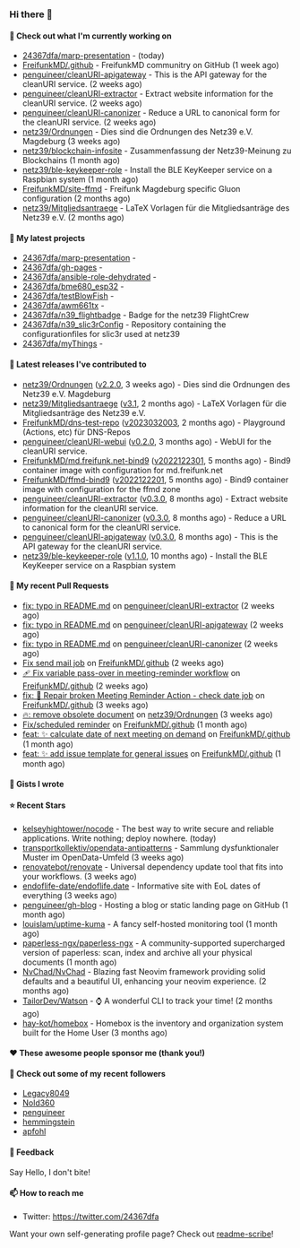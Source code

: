 ### Hi there 👋

#### 👷 Check out what I'm currently working on

- [24367dfa/marp-presentation](https://github.com/24367dfa/marp-presentation) -  (today)
- [FreifunkMD/.github](https://github.com/FreifunkMD/.github) - FreifunkMD communitry on GitHub (1 week ago)
- [penguineer/cleanURI-apigateway](https://github.com/penguineer/cleanURI-apigateway) - This is the API gateway for the cleanURI service. (2 weeks ago)
- [penguineer/cleanURI-extractor](https://github.com/penguineer/cleanURI-extractor) - Extract website information for the cleanURI service. (2 weeks ago)
- [penguineer/cleanURI-canonizer](https://github.com/penguineer/cleanURI-canonizer) - Reduce a URL to canonical form for the cleanURI service. (2 weeks ago)
- [netz39/Ordnungen](https://github.com/netz39/Ordnungen) - Dies sind die Ordnungen des Netz39 e.V. Magdeburg (3 weeks ago)
- [netz39/blockchain-infosite](https://github.com/netz39/blockchain-infosite) - Zusammenfassung der Netz39-Meinung zu Blockchains (1 month ago)
- [netz39/ble-keykeeper-role](https://github.com/netz39/ble-keykeeper-role) - Install the BLE KeyKeeper service on a Raspbian system (1 month ago)
- [FreifunkMD/site-ffmd](https://github.com/FreifunkMD/site-ffmd) - Freifunk Magdeburg specific Gluon configuration (2 months ago)
- [netz39/Mitgliedsantraege](https://github.com/netz39/Mitgliedsantraege) - LaTeX Vorlagen für die Mitgliedsanträge des Netz39 e.V. (2 months ago)

#### 🌱 My latest projects

- [24367dfa/marp-presentation](https://github.com/24367dfa/marp-presentation) - 
- [24367dfa/gh-pages](https://github.com/24367dfa/gh-pages) - 
- [24367dfa/ansible-role-dehydrated](https://github.com/24367dfa/ansible-role-dehydrated) - 
- [24367dfa/bme680_esp32](https://github.com/24367dfa/bme680_esp32) - 
- [24367dfa/testBlowFish](https://github.com/24367dfa/testBlowFish) - 
- [24367dfa/awm661tx](https://github.com/24367dfa/awm661tx) - 
- [24367dfa/n39_flightbadge](https://github.com/24367dfa/n39_flightbadge) - Badge for the netz39 FlightCrew
- [24367dfa/n39_slic3rConfig](https://github.com/24367dfa/n39_slic3rConfig) - Repository containing the configurationfiles for slic3r used at netz39
- [24367dfa/myThings](https://github.com/24367dfa/myThings) - 

#### 🔭 Latest releases I've contributed to

- [netz39/Ordnungen](https://github.com/netz39/Ordnungen) ([v2.2.0](https://github.com/netz39/Ordnungen/releases/tag/v2.2.0), 3 weeks ago) - Dies sind die Ordnungen des Netz39 e.V. Magdeburg
- [netz39/Mitgliedsantraege](https://github.com/netz39/Mitgliedsantraege) ([v3.1](https://github.com/netz39/Mitgliedsantraege/releases/tag/v3.1), 2 months ago) - LaTeX Vorlagen für die Mitgliedsanträge des Netz39 e.V.
- [FreifunkMD/dns-test-repo](https://github.com/FreifunkMD/dns-test-repo) ([v2023032003](https://github.com/FreifunkMD/dns-test-repo/releases/tag/v2023032003), 2 months ago) - Playground (Actions, etc) für DNS-Repos
- [penguineer/cleanURI-webui](https://github.com/penguineer/cleanURI-webui) ([v0.2.0](https://github.com/penguineer/cleanURI-webui/releases/tag/v0.2.0), 3 months ago) - WebUI for the cleanURI service.
- [FreifunkMD/md.freifunk.net-bind9](https://github.com/FreifunkMD/md.freifunk.net-bind9) ([v2022122301](https://github.com/FreifunkMD/md.freifunk.net-bind9/releases/tag/v2022122301), 5 months ago) - Bind9 container image with configuration for md.freifunk.net
- [FreifunkMD/ffmd-bind9](https://github.com/FreifunkMD/ffmd-bind9) ([v2022122201](https://github.com/FreifunkMD/ffmd-bind9/releases/tag/v2022122201), 5 months ago) - Bind9 container image with configuration for the ffmd zone
- [penguineer/cleanURI-extractor](https://github.com/penguineer/cleanURI-extractor) ([v0.3.0](https://github.com/penguineer/cleanURI-extractor/releases/tag/v0.3.0), 8 months ago) - Extract website information for the cleanURI service.
- [penguineer/cleanURI-canonizer](https://github.com/penguineer/cleanURI-canonizer) ([v0.3.0](https://github.com/penguineer/cleanURI-canonizer/releases/tag/v0.3.0), 8 months ago) - Reduce a URL to canonical form for the cleanURI service.
- [penguineer/cleanURI-apigateway](https://github.com/penguineer/cleanURI-apigateway) ([v0.3.0](https://github.com/penguineer/cleanURI-apigateway/releases/tag/v0.3.0), 8 months ago) - This is the API gateway for the cleanURI service.
- [netz39/ble-keykeeper-role](https://github.com/netz39/ble-keykeeper-role) ([v1.1.0](https://github.com/netz39/ble-keykeeper-role/releases/tag/v1.1.0), 10 months ago) - Install the BLE KeyKeeper service on a Raspbian system

#### 🔨 My recent Pull Requests

- [fix: typo in README.md](https://github.com/penguineer/cleanURI-extractor/pull/15) on [penguineer/cleanURI-extractor](https://github.com/penguineer/cleanURI-extractor) (2 weeks ago)
- [fix: typo in README.md](https://github.com/penguineer/cleanURI-apigateway/pull/20) on [penguineer/cleanURI-apigateway](https://github.com/penguineer/cleanURI-apigateway) (2 weeks ago)
- [fix: typo in README.md](https://github.com/penguineer/cleanURI-canonizer/pull/15) on [penguineer/cleanURI-canonizer](https://github.com/penguineer/cleanURI-canonizer) (2 weeks ago)
- [Fix send mail job](https://github.com/FreifunkMD/.github/pull/39) on [FreifunkMD/.github](https://github.com/FreifunkMD/.github) (2 weeks ago)
- [:adhesive_bandage:  Fix variable pass-over in meeting-reminder workflow](https://github.com/FreifunkMD/.github/pull/38) on [FreifunkMD/.github](https://github.com/FreifunkMD/.github) (2 weeks ago)
- [fix: 💚 Repair broken Meeting Reminder Action - check date job](https://github.com/FreifunkMD/.github/pull/37) on [FreifunkMD/.github](https://github.com/FreifunkMD/.github) (3 weeks ago)
- [🔥: remove obsolete document](https://github.com/netz39/Ordnungen/pull/9) on [netz39/Ordnungen](https://github.com/netz39/Ordnungen) (3 weeks ago)
- [Fix/scheduled reminder](https://github.com/FreifunkMD/.github/pull/35) on [FreifunkMD/.github](https://github.com/FreifunkMD/.github) (1 month ago)
- [feat: ✨ calculate date of next meeting on demand](https://github.com/FreifunkMD/.github/pull/34) on [FreifunkMD/.github](https://github.com/FreifunkMD/.github) (1 month ago)
- [feat: ✨ add issue template for general issues](https://github.com/FreifunkMD/.github/pull/32) on [FreifunkMD/.github](https://github.com/FreifunkMD/.github) (1 month ago)

#### 📓 Gists I wrote


#### ⭐ Recent Stars

- [kelseyhightower/nocode](https://github.com/kelseyhightower/nocode) - The best way to write secure and reliable applications. Write nothing; deploy nowhere. (today)
- [transportkollektiv/opendata-antipatterns](https://github.com/transportkollektiv/opendata-antipatterns) - Sammlung dysfunktionaler Muster im OpenData-Umfeld (3 weeks ago)
- [renovatebot/renovate](https://github.com/renovatebot/renovate) - Universal dependency update tool that fits into your workflows. (3 weeks ago)
- [endoflife-date/endoflife.date](https://github.com/endoflife-date/endoflife.date) - Informative site with EoL dates of everything (3 weeks ago)
- [penguineer/gh-blog](https://github.com/penguineer/gh-blog) - Hosting a blog or static landing page on GitHub (1 month ago)
- [louislam/uptime-kuma](https://github.com/louislam/uptime-kuma) - A fancy self-hosted monitoring tool (1 month ago)
- [paperless-ngx/paperless-ngx](https://github.com/paperless-ngx/paperless-ngx) - A community-supported supercharged version of paperless: scan, index and archive all your physical documents (1 month ago)
- [NvChad/NvChad](https://github.com/NvChad/NvChad) - Blazing fast Neovim framework providing solid defaults and a beautiful UI, enhancing your neovim experience. (2 months ago)
- [TailorDev/Watson](https://github.com/TailorDev/Watson) - :watch: A wonderful CLI to track your time! (2 months ago)
- [hay-kot/homebox](https://github.com/hay-kot/homebox) - Homebox is the inventory and organization system built for the Home User (3 months ago)

#### ❤️ These awesome people sponsor me (thank you!)


#### 👯 Check out some of my recent followers

- [Legacy8049](https://github.com/Legacy8049)
- [Nold360](https://github.com/Nold360)
- [penguineer](https://github.com/penguineer)
- [hemmingstein](https://github.com/hemmingstein)
- [apfohl](https://github.com/apfohl)

#### 💬 Feedback

Say Hello, I don't bite!

#### 📫 How to reach me

- Twitter: https://twitter.com/24367dfa

Want your own self-generating profile page? Check out [readme-scribe](https://github.com/muesli/readme-scribe)!